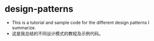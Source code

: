 # design-patterns
- This is a tutorial and sample code for the different design patterns I summarize. 
- 这是我总结的不同设计模式的教程及示例代码。
